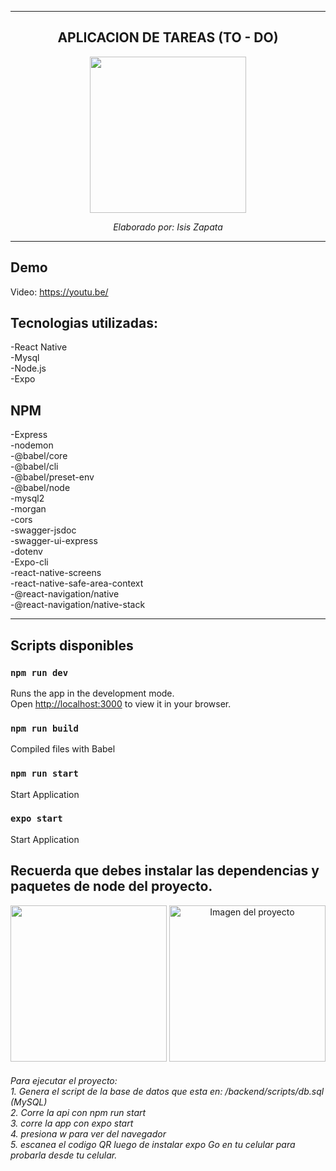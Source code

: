 ---------------------

<div align="center" >

## APLICACION DE TAREAS (TO - DO)


<img src="https://www.datocms-assets.com/45470/1631026680-logo-react-native.png" height="250px">

<i>Elaborado por: Isis Zapata</i>
</div>

---------------------
## Demo

Video: https://youtu.be/

## Tecnologias utilizadas: 

-React Native
<br>
-Mysql
<br>
-Node.js
<br>
-Expo

## NPM

-Express
<br>
-nodemon 
<br>
-@babel/core 
<br>
-@babel/cli 
<br>
-@babel/preset-env 
<br>
-@babel/node
<br>
-mysql2 
<br>
-morgan 
<br>
-cors 
<br>
-swagger-jsdoc 
<br>
-swagger-ui-express 
<br>
-dotenv
<br>
-Expo-cli
<br>
-react-native-screens
<br>
-react-native-safe-area-context
<br>
-@react-navigation/native
<br>
-@react-navigation/native-stack

---------------


## Scripts disponibles

### `npm run dev`

Runs the app in the development mode.\
Open [http://localhost:3000](http://localhost:3000) to view it in your browser.

### `npm run build`

Compiled files with Babel

### `npm run start`

Start Application

### `expo start`

Start Application

Recuerda que debes instalar las dependencias y paquetes de node del proyecto.
---------------

<div align="center" >
<img src="https://github.com/isinicolle/ReactNativeNodeJS_AppTodo/blob/main/my-app-task-isis/assets/adaptive-icon.png" height="250px">

<img src="#" height="250px" alt="Imagen del proyecto">

</div>

<h6>Para ejecutar el proyecto:
<br>
1. Genera el script de la base de datos que esta en: /backend/scripts/db.sql (MySQL)
<br>
2. Corre la api con npm run start
<br>
3. corre la app con expo start
<br>
4. presiona w para ver del navegador
<br>
5. escanea el codigo QR luego de instalar expo Go en tu celular para probarla desde tu celular.</h6>
<br>

